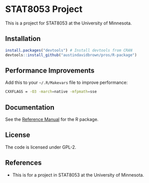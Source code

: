 STAT8053 Project
===========

This is a project for STAT8053 at the University of Minnesota.

Installation
-------

```r
install.packages("devtools") # Install devtools from CRAN
devtools::install_github("austindavidbrown/pros/R-package")
```

Performance Improvements
-------

Add this to your `~/.R/Makevars` file to improve performance:

```bash
CXXFLAGS = -O3 -march=native -mfpmath=sse
```

Documentation
-------
See the [Reference Manual](https://github.com/austindavidbrown/pros/blob/master/pros-manual.pdf) for the R package.

License
-------
The code is licensed under GPL-2.

References
---------
- This is for a project in STAT8053 at the University of Minnesota.


